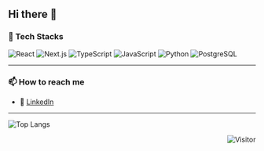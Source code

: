 ## Hi there 👋

### 🚀 Tech Stacks

![React](https://img.shields.io/badge/-React-555?logo=react&style=flat)
![Next.js](https://img.shields.io/badge/-Next.js-000000?logo=nextdotjs&style=flat)
![TypeScript](https://img.shields.io/badge/-TypeScript-3178C6?logo=typescript&logoColor=white&style=flat)
![JavaScript](https://img.shields.io/badge/Javascript-276DC3?logo=javascript&style=flat)
![Python](https://img.shields.io/badge/-Python-F9DC3E?logo=python&style=flat)
![PostgreSQL](https://img.shields.io/badge/-PostgreSQL-4169E1?logo=postgresql&logoColor=white&style=flat)

---

### 📫 How to reach me
- 💼 [LinkedIn](https://linkedin.com/in/sakitanaka)

---

![Top Langs](https://github-readme-stats.vercel.app/api/top-langs/?username=saki0712&hide_progress=true)

<div align="right">
  <img src="https://komarev.com/ghpvc/?username=saki0712&style=plastic" alt="Visitor">
</div>

<!--
**saki0712/saki0712** is a ✨ _special_ ✨ repository because its `README.md` (this file) appears on your GitHub profile.

Here are some ideas to get you started:

- 🔭 I’m currently working on ...
- 🌱 I’m currently learning ...
- 👯 I’m looking to collaborate on ...
- 🤔 I’m looking for help with ...
- 💬 Ask me about ...
- 📫 How to reach me: ...
- 😄 Pronouns: ...
- ⚡ Fun fact: ...
-->

